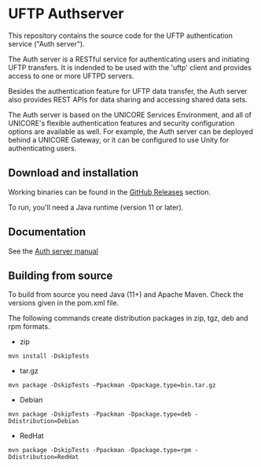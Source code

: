 # UFTP Authserver

This repository contains the source code for the
UFTP authentication service ("Auth server").

The Auth server is a RESTful service for authenticating users
and initiating UFTP transfers. It is indended to be used with
the 'uftp' client and provides access to one or more UFTPD servers.

Besides the authentication feature for UFTP data transfer,
the Auth server also provides REST APIs for data sharing
and accessing shared data sets.

The Auth server is based on the UNICORE Services Environment, and all
of UNICORE's flexible authentication features and security
configuration options are available as well. For example, the Auth
server can be deployed behind a UNICORE Gateway, or it can be
configured to use Unity for authenticating users.

## Download and installation

Working binaries can be found in the [GitHub Releases](https://github.com/UNICORE-EU/uftp/releases)
section.

To run, you'll need a Java runtime (version 11 or later).

## Documentation

See the [Auth server manual](https://uftp-docs.readthedocs.io/en/latest/admin-docs/authserver/index.html)

## Building from source

To build from source you need Java (11+) and Apache Maven. 
Check the versions given in the pom.xml file. 

The following commands create distribution packages
in zip, tgz, deb and rpm formats.

 * zip
```
mvn install -DskipTests
```

 * tar.gz
 
```
mvn package -DskipTests -Ppackman -Dpackage.type=bin.tar.gz
```
 
 * Debian

```
mvn package -DskipTests -Ppackman -Dpackage.type=deb -Ddistribution=Debian
```

 * RedHat
 
```
mvn package -DskipTests -Ppackman -Dpackage.type=rpm -Ddistribution=RedHat
```



